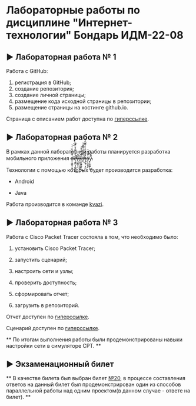 # Лабораторные работы по дисциплине "Интернет-технологии" Бондарь ИДМ-22-08

## ▶️ Лабораторная работа № 1

Работа с GitHub: 

1. регистрация в GitHub;
2. создание репозитория;
3. создание личной страницы;
4. размещение кода исходной страницы в репозитории;
5. размещение страницы на хостинге github.io.

Страница с описанием работ доступна по [гиперссылке](https://numerolog.github.io/).



## ▶️ Лабораторная работа № 2

В рамках данной лабораторной работы планируется разработка мобильного приложения d̶̨̨̨̳͈͕̖͍̜͕́̃̑̄͂͛̏̇̔͝͝e̷̢̛̝̳̲̞͙̫͇̹̰̲̅̓̓̏̿͛̊̈́̂̆̚̕͜v̶̢̺̮̻͙̠͂͆̆͜ĭ̸̖͉̥̤̘̙͈̤́͝ͅl̴̨̩̭͖̟̱̬̦̺̉́̍̏̒̂̍͜͝s̶̛̰̈́̋̂̔̆́͌̃͊̀͜͝t̴̖͍̫̙̜͙̤̼̂̂́̍̇̓͛̈́̿̀̐͛̔͘ö̵̼̣̠̲̼̬̘̥́̄̃͐̽̈͘y̴̧̠͈͚̲̗̩̓͌͆́̏̚͜.


Технологии с помощью которых будет производится разработка:

- Android 

- Java



Работа производится в команде [kvazi](https://github.com/kvazi-team).



## ▶️ Лабораторная работа № 3

Работа с Cisco Packet Tracer состояла в том, что необходимо было:

1. установить Cisco Packet Tracer;

2. запустить сценарий;

3. настроить сети и узлы;

4. проверить доступность;

5. сформировать отчет;

6. загрузить в репозиторий.

Отчет доступен по [гиперссылке](https://github.com/numerolog/itlab/raw/main/lr3/%D0%98%D0%94%D0%9C-22-02%20%D0%91%D0%BE%D0%BD%D0%B4%D0%B0%D1%80%D1%8C%20%D0%9B%D0%A03%20%D0%9E%D1%82%D1%87%D0%B5%D1%82.pdf).

Сценарий доступен по [гиперссылке](https://github.com/numerolog/itlab/raw/main/lr3/%D0%98%D0%94%D0%9C-22-02%20%D0%91%D0%BE%D0%BD%D0%B4%D0%B0%D1%80%D1%8C%20%D0%9B%D0%A03%20%D0%A1%D1%86%D0%B5%D0%BD%D0%B0%D1%80%D0%B8%D0%B9%20%D0%B4%D0%BB%D1%8F%20Cisco%20Packet%20Tracer.pka).

** По итогам выполнения работы были продемонстрированы навыки настройки сети в симуляторе CPT. ** 

## ▶️ Экзаменационный билет

** В качестве билета был выбран билет [№20](https://github.com/stankin/inet-2022/wiki/exam20), в процессе составления ответов на данный билет был продемонстрирован один из способов параллельной работы над одним проектом(в данном случае - ответе на билет). **
